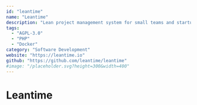 ```yaml
---
id: "leantime"
name: "Leantime"
description: "Lean project management system for small teams and startups helping to manage projects from ideation through delivery."
tags:
  - "AGPL-3.0"
  - "PHP"
  - "Docker"
category: "Software Development"
website: "https://leantime.io"
github: "https://github.com/leantime/leantime"
#image: "/placeholder.svg?height=300&width=400"
---
```


# Leantime
